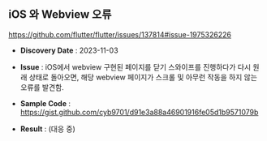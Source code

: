 ## iOS 와 Webview 오류

https://github.com/flutter/flutter/issues/137814#issue-1975326226

- **Discovery Date** : 2023-11-03

- **Issue** : iOS에서 webview 구현된 페이지를 닫기 스와이프를 진행하다가 다시 원래 상태로 돌아오면, 해당 webview 페이지가 스크롤 및 아무런 작동을 하지 않는 오류를 발견함.

- **Sample Code** : https://gist.github.com/cyb9701/d91e3a88a46901916fe05d1b9571079b

- **Result** : (대응 중)
